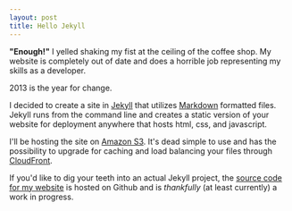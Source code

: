 ```yaml
---
layout: post
title: Hello Jekyll
---
```


**"Enough!"** I yelled shaking my fist at the ceiling of the coffee shop.
My website is completely out of date and does a horrible job representing
my skills as a developer.

2013 is the year for change.

I decided to create a site in [Jekyll](http://jekyllrb.com) that utilizes
[Markdown](http://daringfireball.net/projects/markdown) formatted files.
Jekyll runs from the command line and creates a static version of your website
for deployment anywhere that hosts html, css, and javascript.

I'll be hosting the site on [Amazon S3](http://aws.amazon.com/s3). It's dead simple
to use and has the possibility to upgrade for caching and load balancing your
files through [CloudFront](http://aws.amazon.com/cloudfront).

If you'd like to dig your teeth into an actual Jekyll project, the
[source code for my website](https://github.com/CoffeeAndCode/jonknapp.com) is
hosted on Github and is *thankfully* (at least currently) a work in progress.